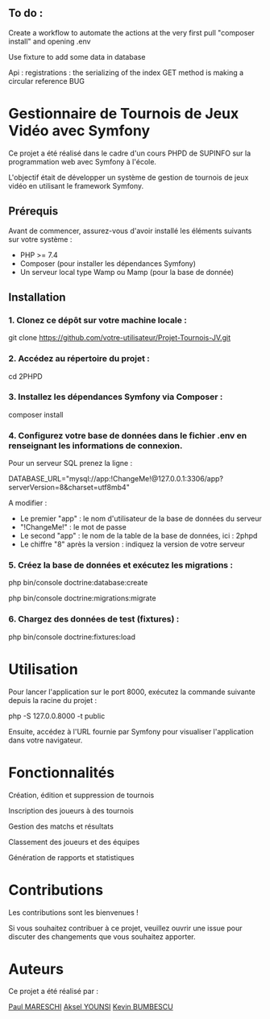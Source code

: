 ## To do :

Create a workflow to automate the actions at the very first pull "composer install" and opening .env

Use fixture to add some data in database

Api : registrations :
  the serializing of the index GET method is making a circular reference BUG 



# Gestionnaire de Tournois de Jeux Vidéo avec Symfony

Ce projet a été réalisé dans le cadre d'un cours PHPD de SUPINFO sur la programmation web avec Symfony à l'école. 

L'objectif était de développer un système de gestion de tournois de jeux vidéo en utilisant le framework Symfony.

## Prérequis

Avant de commencer, assurez-vous d'avoir installé les éléments suivants sur votre système :

- PHP >= 7.4
- Composer (pour installer les dépendances Symfony)
- Un serveur local type Wamp ou Mamp (pour la base de donnée)

## Installation

### 1. Clonez ce dépôt sur votre machine locale :

  git clone https://github.com/votre-utilisateur/Projet-Tournois-JV.git

### 2. Accédez au répertoire du projet :
   
  cd 2PHPD

### 3. Installez les dépendances Symfony via Composer :
   
  composer install

### 4. Configurez votre base de données dans le fichier .env en renseignant les informations de connexion.
   
  Pour un serveur SQL prenez la ligne :
  
  DATABASE_URL="mysql://app:!ChangeMe!@127.0.0.1:3306/app?serverVersion=8&charset=utf8mb4"

  A modifier :
  - Le premier "app" : le nom d'utilisateur de la base de données du serveur
  - "!ChangeMe!" : le mot de passe
  - Le second "app" : le nom de la table de la base de données, ici : 2phpd
  - Le chiffre "8" après la version : indiquez la version de votre serveur 

### 5. Créez la base de données et exécutez les migrations :
   
  php bin/console doctrine:database:create
  
  php bin/console doctrine:migrations:migrate

### 6. Chargez des données de test (fixtures) :
   
  php bin/console doctrine:fixtures:load


# Utilisation
  Pour lancer l'application sur le port 8000, exécutez la commande suivante depuis la racine du projet :
  
  php -S 127.0.0.8000 -t public
  
  Ensuite, accédez à l'URL fournie par Symfony pour visualiser l'application dans votre navigateur.

# Fonctionnalités
  Création, édition et suppression de tournois
  
  Inscription des joueurs à des tournois
  
  Gestion des matchs et résultats
  
  Classement des joueurs et des équipes
  
  Génération de rapports et statistiques

# Contributions
  Les contributions sont les bienvenues ! 
  
  Si vous souhaitez contribuer à ce projet, veuillez ouvrir une issue pour discuter des changements que vous souhaitez apporter.

# Auteurs
  Ce projet a été réalisé par :
  
  [Paul MARESCHI](https://github.com/Caalagan)
  [Aksel YOUNSI](https://github.com/aaKSell)
  [Kevin BUMBESCU](https://github.com/Reuss77)
